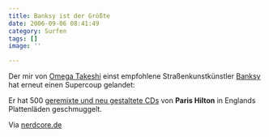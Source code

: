 ```yaml
---
title: Banksy ist der Größte
date: 2006-09-06 08:41:49
category: Surfen
tags: []
image: ''

---
```


Der mir von [Omega Takeshi](http://www.88komaflash.de) einst empfohlene Straßenkunstkünstler [Banksy](http://de.wikipedia.org/wiki/Banksy) hat erneut einen Supercoup gelandet:  

  

Er hat 500 [geremixte und neu gestaltete CDs](http://www.nerdcore.de/wp/2006/09/04/paris-hilton-punk-heute-bin-ich-mal-schneller-als-boing-boing-yeah/) von **Paris Hilton** in Englands Plattenläden geschmuggelt.  

  

Via [nerdcore.de](http://www.nerdcore.de)
